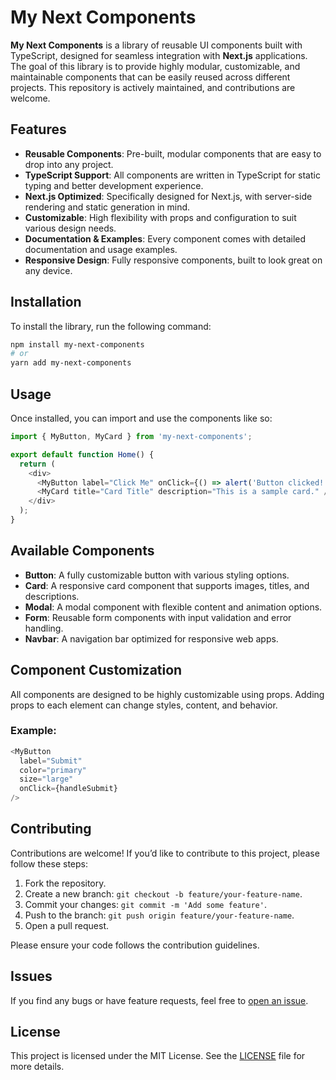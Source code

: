 # My Next Components

**My Next Components** is a library of reusable UI components built with TypeScript, designed for seamless integration with **Next.js** applications. The goal of this library is to provide highly modular, customizable, and maintainable components that can be easily reused across different projects. This repository is actively maintained, and contributions are welcome.

## Features

- **Reusable Components**: Pre-built, modular components that are easy to drop into any project.
- **TypeScript Support**: All components are written in TypeScript for static typing and better development experience.
- **Next.js Optimized**: Specifically designed for Next.js, with server-side rendering and static generation in mind.
- **Customizable**: High flexibility with props and configuration to suit various design needs.
- **Documentation & Examples**: Every component comes with detailed documentation and usage examples.
- **Responsive Design**: Fully responsive components, built to look great on any device.

## Installation

To install the library, run the following command:

```bash
npm install my-next-components
# or
yarn add my-next-components
```

## Usage
Once installed, you can import and use the components like so:

```typescript
import { MyButton, MyCard } from 'my-next-components';

export default function Home() {
  return (
    <div>
      <MyButton label="Click Me" onClick={() => alert('Button clicked!')} />
      <MyCard title="Card Title" description="This is a sample card." />
    </div>
  );
}
```

## Available Components

- **Button**: A fully customizable button with various styling options.
- **Card**: A responsive card component that supports images, titles, and descriptions.
- **Modal**: A modal component with flexible content and animation options.
- **Form**: Reusable form components with input validation and error handling.
- **Navbar**: A navigation bar optimized for responsive web apps.

## Component Customization

All components are designed to be highly customizable using props. Adding props to each element can change styles, content, and behavior.

### Example:

```typescript
<MyButton 
  label="Submit" 
  color="primary" 
  size="large" 
  onClick={handleSubmit} 
/>
```

## Contributing

Contributions are welcome! If you’d like to contribute to this project, please follow these steps:

1. Fork the repository.
2. Create a new branch: `git checkout -b feature/your-feature-name`.
3. Commit your changes: `git commit -m 'Add some feature'`.
4. Push to the branch: `git push origin feature/your-feature-name`.
5. Open a pull request.

Please ensure your code follows the contribution guidelines.

## Issues

If you find any bugs or have feature requests, feel free to [open an issue](https://github.com/your-username/my-next-components/issues).

## License

This project is licensed under the MIT License. See the [LICENSE](LICENSE) file for more details.
